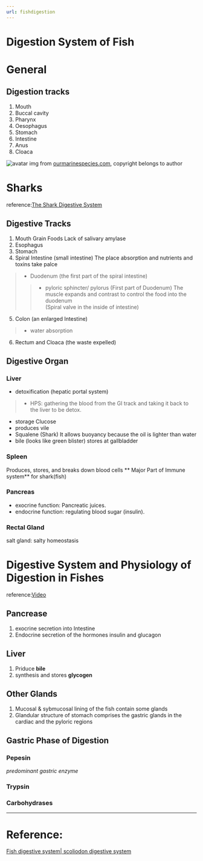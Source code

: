 ```yaml
---
url: fishdigestion
---
```


# Digestion System of Fish


# General
## Digestion tracks
1. Mouth
2. Buccal cavity
3. Pharynx
4. Oesophagus
5. Stomach
6. Intestine
7. Anus
8. Cloaca


![avatar](http://ourmarinespecies.com/wp-content/uploads/2019/01/salmon_3-e1547995330751.jpg)
img from [ourmarinespecies.com](https://ourmarinespecies.com/c-fishes/salmon/), copyright belongs to author


# Sharks
reference:[The Shark Digestive System](https://www.youtube.com/watch?v=ELIGC3vDFeo)
## Digestive Tracks
1. Mouth
Grain Foods
Lack of salivary amylase
2. Esophagus
3. Stomach
4. Spiral Intestine (small intestine)
The place absorption and nutrients and toxins take palce
>- Duodenum (the first part of the spiral intestine)
>>- pyloric sphincter/ pylorus (First part of Duodenum)
>> The muscle expands and contrast to control the food into the duodenum  
(Spiral valve in the inside of intestine)
5. Colon (an enlarged Intestine)
> - water absorption
6. Rectum and Cloaca (the waste expelled)

## Digestive Organ
### Liver
- detoxification (hepatic portal system)
> - HPS: gathering the blood from the GI track and taking it back to the liver to be detox.
- storage Clucose
- produces vile
- Squalene (Shark)
  It allows buoyancy because the oil is lighter than water
- bile (looks like green blister)
 stores at gallbladder

### Spleen
Produces, stores, and breaks down blood cells
** Major Part of Immune system** for shark(fish)

### Pancreas
- exocrine function: Pancreatic juices.
- endocrine function: regulating blood sugar (insulin).

### Rectal Gland
salt gland: salty homeostasis

# Digestive System and Physiology of Digestion in Fishes
reference:[Video](https://www.youtube.com/watch?v=27Z8gEFeOAk)

## Pancrease
1. exocrine secretion into Intestine
2. Endocrine secretion of the hormones insulin and glucagon

## Liver
1. Priduce **bile**
2. synthesis and stores **glycogen**

## Other Glands
1. Mucosal & sybmucosal lining of the fish contain some glands
2. Glandular structure of stomach comprises the gastric glands in the cardiac and the pyloric regions

## Gastric Phase of Digestion
### Pepesin
*predominant gastric enzyme*
### Trypsin
### Carbohydrases


















---
# Reference:

[Fish digestive system| scoliodon digestive system](https://www.youtube.com/watch?v=jKA5Fxcw120)
